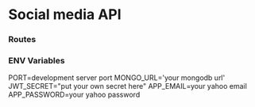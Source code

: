 # Social media API
### Routes

### ENV Variables
PORT=development server port
MONGO_URL='your mongodb url'
JWT_SECRET="put your own secret here"
APP_EMAIL=your yahoo email
APP_PASSWORD=your yahoo password